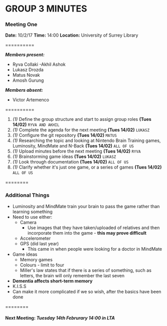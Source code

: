 # GROUP 3 MINUTES
### Meeting One

**Date:** 10/2/17
**Time:** 14:00
**Location:** University of Surrey Library

==========

***Members present:***
- Ryva Collaki
-Akhil Ashok
- Lukasz Drozda
- Matus Novak
- Amosh Gurung

***Members absent:***
- Victor Artemenco

==========

1. *(1)* Define the group structure and start to assign group roles **(Tues 14/02)** `RYVA AND AKHIL`
2. *(1)* Complete the agenda for the next meeting **(Tues 14/02)** `LUKASZ`
3. *(1)* Configure the git repository **(Tues 14/02)** `MATUS`
4. *(1)* Researching the topic and looking at Nintendo Brain Training games, Luminosity, MindMate and N-Back **(Tues 14/02)** `ALL OF US`
5. *(1)* Upload minutes before the next meeting **(Tues 14/02)** `RYVA`
6. *(1)* Brainstorming game ideas **(Tues 14/02)** `LUKASZ`
7. *(1)* Look through documentation **(Tues 14/02)** `ALL OF US`
8. *(1)* Clarify whether it's just one game, or a series of games **(Tues 14/02)** `ALL OF US`

========

### Additional Things

- Luminosity and MindMate train your brain to pass the game rather than learning something
- Need to use either:
     - Camera 
	    - Use images that they have taken/uploaded of relatives and then incorporate them into the game - **this may prove difficult**
     - Accelerometer
	 - GPS (did last year)
	    - This came in when people were looking for a doctor in MindMate
- Game ideas
     - Memory games
	 - Colours - limit to four
	 - Miller's law states that if there is a series of something, such as letters, the brain will only remember the last seven
- **Dementia affects short-term memory**
- K.I.S.S
- Can make it more complicated if we so wish, after the basics have been done

========

#### Next Meeting: *Tuesday 14th Februrary 14:00 in LTA*



















